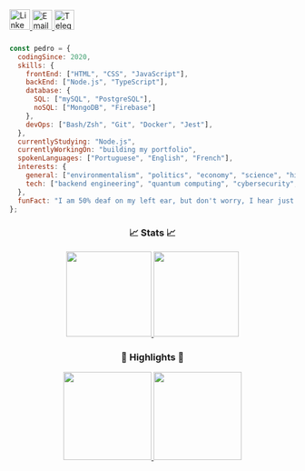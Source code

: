 <div align="left">
  <a href="https://www.linkedin.com/in/pedrobarrosdev/">
      <img height="36px" src="https://www.svgrepo.com/show/343567/linkedin-network-communication-connection-internet-online.svg" alt="LinkedIn"/>
  </a>
  
  <a href="mailto:contactme@pedrobarros.dev">
      <img height="35px" src="https://upload.wikimedia.org/wikipedia/commons/thumb/4/4e/Mail_%28iOS%29.svg/1200px-Mail_%28iOS%29.svg.png?20141024222707" alt="Email" />
  </a>
  
  <a href="https://t.me/pedrobarrosdev">
      <img height="35px" src="https://www.svgrepo.com/show/349527/telegram.svg" alt="Telegram"/>
  </a>
  
</div>

<h3></h3>

<!-- ABOUT -->
```javascript
const pedro = {
  codingSince: 2020,
  skills: {
    frontEnd: ["HTML", "CSS", "JavaScript"],
    backEnd: ["Node.js", "TypeScript"],
    database: {
      SQL: ["mySQL", "PostgreSQL"],
      noSQL: ["MongoDB", "Firebase"]
    },
    devOps: ["Bash/Zsh", "Git", "Docker", "Jest"],
  },
  currentlyStudying: "Node.js",
  currentlyWorkingOn: "building my portfolio",
  spokenLanguages: ["Portuguese", "English", "French"],
  interests: {
    general: ["environmentalism", "politics", "economy", "science", "history", "entrepreneurship"],
    tech: ["backend engineering", "quantum computing", "cybersecurity", "automation", "blockchain"]
  },
  funFact: "I am 50% deaf on my left ear, but don't worry, I hear just fine... wait, what did you say?"
};
```

<!-- STATS -->

<h3 align="center">📈 Stats 📈</h3>

<div align="center">
  <a href="https://github.com/pedrobarrosdev">
    <img height="150px" src="https://github-readme-stats.vercel.app/api?username=pedrobarrosdev&show_icons=true&theme=nord&include_all_commits=true&count_private=true&hide_border=false&locale=en&count_private=true&hide_rank=false&custom_title=Pedro's Activity"/>
    <img height="150px" src="https://github-readme-stats.vercel.app/api/top-langs/?username=pedrobarrosdev&layout=compact&langs_count=7&theme=nord&hide_border=false&locale=en&custom_title=Technologies"/>
  </a>
</div>
    
<!-- REPOSITORIES -->

<h3 align="center">🌟 Highlights 🌟</h3>

<div align="center">
  <a href="https://github.com/pedrobarrosdev/conceitos-do-nodejs">
    <img height="155px" src="https://github-readme-stats.vercel.app/api/pin/?username=pedrobarrosdev&repo=conceitos-do-nodejs&show_owner=false&hide_border=false&theme=nord"/>
  </a>
  <a href="https://github.com/pedrobarrosdev/trabalhando-com-middlewares">
    <img height="155px" src="https://github-readme-stats.vercel.app/api/pin/?username=pedrobarrosdev&repo=trabalhando-com-middlewares&show_owner=false&hide_border=false&theme=nord"/>
  </a>
</div>
